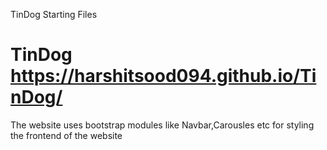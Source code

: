 TinDog Starting Files
# TinDog https://harshitsood094.github.io/TinDog/
The website uses bootstrap modules like Navbar,Carousles etc for styling the frontend of the website

